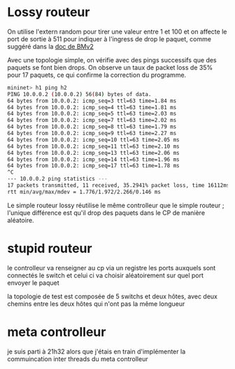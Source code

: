 # Lossy routeur

On utilise l'extern random pour tirer une valeur entre 1 et 100 et on affecte le port de sortie à 511 pour indiquer à l'ingress de drop le paquet, comme suggéré dans la [doc de BMv2](https://github.com/nsg-ethz/p4-learning/wiki/BMv2-Simple-Switch#standard-metadata)


Avec une topologie simple, on vérifie avec des pings successifs que des paquets se font bien drops. On observe un taux de packet loss de 35% pour 17 paquets, ce qui confirme la correction du programme.

```bash
mininet> h1 ping h2
PING 10.0.0.2 (10.0.0.2) 56(84) bytes of data.
64 bytes from 10.0.0.2: icmp_seq=3 ttl=63 time=1.84 ms
64 bytes from 10.0.0.2: icmp_seq=4 ttl=63 time=1.81 ms
64 bytes from 10.0.0.2: icmp_seq=5 ttl=63 time=2.03 ms
64 bytes from 10.0.0.2: icmp_seq=7 ttl=63 time=2.02 ms
64 bytes from 10.0.0.2: icmp_seq=8 ttl=63 time=1.79 ms
64 bytes from 10.0.0.2: icmp_seq=9 ttl=63 time=2.27 ms
64 bytes from 10.0.0.2: icmp_seq=10 ttl=63 time=2.05 ms
64 bytes from 10.0.0.2: icmp_seq=11 ttl=63 time=2.10 ms
64 bytes from 10.0.0.2: icmp_seq=13 ttl=63 time=2.06 ms
64 bytes from 10.0.0.2: icmp_seq=14 ttl=63 time=1.96 ms
64 bytes from 10.0.0.2: icmp_seq=17 ttl=63 time=1.78 ms
^C
--- 10.0.0.2 ping statistics ---
17 packets transmitted, 11 received, 35.2941% packet loss, time 16112ms
rtt min/avg/max/mdev = 1.776/1.972/2.266/0.146 ms
```

Le simple routeur lossy réutilise le même controlleur que le simple routeur ; l'unique différence est qu'il drop des paquets dans le CP de manière aléatoire.

# stupid routeur

le controlleur va renseigner au cp via un registre les ports auxquels sont connectés le switch et celui ci va choisir aléatoirement sur quel port envoyer le paquet

la topologie de test est composée de 5 switchs et deux hôtes, avec deux chemins entre les deux hôtes qui n'ont pas la même longueur

# meta controlleur

je suis parti à 21h32 alors que j'étais en train d'implémenter la commuincation inter threads du meta controlleur